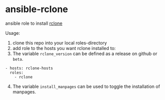 # ansible-rclone

ansible role to install [rclone](https://github.com/ncw/rclone)

Usage:

1. clone this repo into your local roles-directory
2. add role to the hosts you want rclone installed to:
3. The variable `rclone_version` can be defined as a release on github or `beta`. 

``` ---
- hosts: rclone-hosts
  roles:
    - rclone
```
4. The variable `install_manpages` can be used to toggle the installation of manpages.
